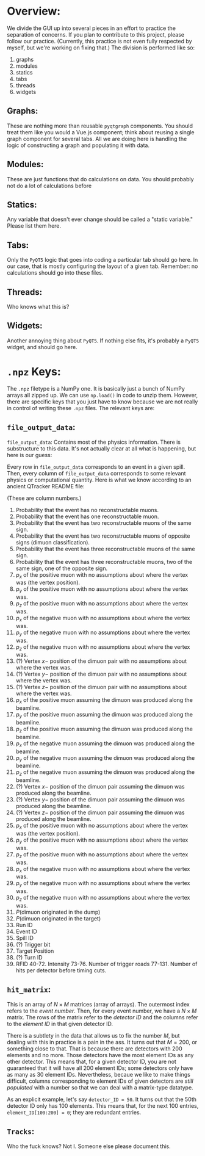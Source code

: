 
# Overview:
We divide the GUI up into several pieces in an effort to practice the separation of concerns. If you plan to contribute to this project, please follow our practice. (Currently, this practice is not even fully respected by myself, but we're working on fixing that.) The division is performed like so:

1. graphs
2. modules
3. statics
4. tabs
5. threads
6. widgets

## Graphs:

These are nothing more than reusable `pyqtgraph` components. You should treat them like you would a Vue.js component; think about reusing a single graph component for several tabs. All we are doing here is handling the logic of constructing a graph and populating it with data.

## Modules:

These are just functions that do calculations on data. You should probably not do a lot of calculations before 

## Statics:

Any variable that doesn't ever change should be called a "static variable." Please list them here.

## Tabs:

Only the `PyQT5` logic that goes into coding a particular tab should go here. In our case, that is mostly configuring the layout of a given tab. Remember: no calculations should go into these files.

## Threads:

Who knows what this is?

## Widgets:

Another annoying thing about `PyQT5`. If nothing else fits, it's probably a `PyQT5` widget, and should go here.

# `.npz` Keys:

The `.npz` filetype is a NumPy one. It is basically just a bunch of NumPy arrays all zipped up. We can use `np.load()` in code to unzip them. However, there are specific keys that you just have to know because we are not really in control of writing these `.npz` files. The relevant keys are:

## `file_output_data`:

`file_output_data`: Contains most of the physics information. There is substructure to this data. It's not actually clear at all what is happening, but here is our guess:

Every row in `file_output_data` corresponds to an event in a given spill. Then, every column of `file_output_data` corresponds to some relevant physics or computational quantity. Here is what we know according to an ancient QTracker README file:

(These are column numbers.)

1. Probability that the event has no reconstructable muons.
2. Probability that the event has one reconstructable muon.
3. Probability that the event has two reconstructable muons of the same sign.
4. Probability that the event has two reconstructable muons of opposite signs (dimuon classification).
5. Probability that the event has three reconstructable muons of the same sign.
6. Probability that the event has three reconstructable muons, two of the same sign, one of the opposite sign.
7. $p_{x}$ of the positive muon with no assumptions about where the vertex was (the vertex position).
8. $p_{y}$ of the positive muon with no assumptions about where the vertex was.
9. $p_{z}$ of the positive muon with no assumptions about where the vertex was.
10. $p_{x}$ of the negative muon with no assumptions about where the vertex was.
11. $p_{y}$ of the negative muon with no assumptions about where the vertex was.
12. $p_{z}$ of the negative muon with no assumptions about where the vertex was.
13. (?) Vertex $x-$ position of the dimuon pair with no assumptions about where the vertex was.
14. (?) Vertex $y-$ position of the dimuon pair with no assumptions about where the vertex was.
15. (?) Vertex $z-$ position of the dimuon pair with no assumptions about where the vertex was.
16. $p_{x}$ of the positive muon assuming the dimuon was produced along the beamline.
17. $p_{y}$ of the positive muon assuming the dimuon was produced along the beamline.
18. $p_{z}$ of the positive muon assuming the dimuon was produced along the beamline.
19. $p_{x}$ of the negative muon assuming the dimuon was produced along the beamline.
20. $p_{y}$ of the negative muon assuming the dimuon was produced along the beamline.
21. $p_{z}$ of the negative muon assuming the dimuon was produced along the beamline.
22. (?) Vertex $x-$ position of the dimuon pair assuming the dimuon was produced along the beamline.
23. (?) Vertex $y-$ position of the dimuon pair assuming the dimuon was produced along the beamline.
24. (?) Vertex $z-$ position of the dimuon pair assuming the dimuon was produced along the beamline.
25. $p_{x}$ of the positive muon with no assumptions about where the vertex was (the vertex position).
26. $p_{y}$ of the positive muon with no assumptions about where the vertex was.
27. $p_{z}$ of the positive muon with no assumptions about where the vertex was.
28. $p_{x}$ of the negative muon with no assumptions about where the vertex was.
29. $p_{y}$ of the negative muon with no assumptions about where the vertex was.
30. $p_{z}$ of the negative muon with no assumptions about where the vertex was.
31. $P(\text{dimuon originated in the dump})$
32. $P(\text{dimuon originated in the target})$
33. Run ID
34. Event ID
35. Spill ID
36. (?) Trigger bit
37. Target Position
38. (?) Turn ID
39. RFID
40-72. Intensity
73-76. Number of trigger roads
77-131. Number of hits per detector before timing cuts.

## `hit_matrix`:

This is an array of $N \times M$ matrices (array of arrays). The outermost index refers to the *event number*. Then, for every event number, we have a $N \times M$ matrix. The rows of the matrix refer to the *detector ID* and the columns refer to the *element ID* in that given detector ID. 

There is a subtlety in the data that allows us to fix the number $M$, but dealing with this in practice is a pain in the ass. It turns out that $M = 200$, or something close to that. That is because there are detectors with $200$ elements and no more. Those detectors have the most element IDs as any other detector. This means that, for a given detector ID, you are not guaranteed that it will have all $200$ element IDs; some detectors only have as many as $30$ element IDs. Nevertheless, becaue we like to make things difficult, columns corresponding to element IDs of given detectors are *still populated* with a number so that we can deal with a matrix-type datatype.

As an explicit example, let's say `detector_ID = 50`. It turns out that the 50th detector ID only has $100$ elements. This means that, for the next $100$ entries, `element_ID[100:200] = 0`; they are redundant entries.

## `Tracks`:
Who the fuck knows? Not I. Someone else please document this.